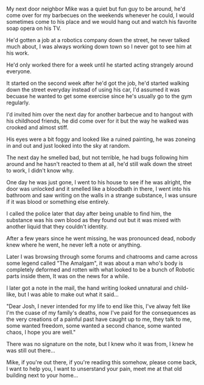 My next door neighbor Mike was a quiet but fun guy to be around, he'd come over for my barbecues on the weekends whenever he could, I would sometimes come to his place and we would hang out and watch his favorite soap opera on his TV.

He'd gotten a job at a robotics company down the street, he never talked much about, I was always working down town so I never got to see him at his work.

He'd only worked there for a week until he started acting strangely around everyone.

It started on the second week after he'd got the job, he'd started walking down the street everyday instead of using his car, I'd assumed it was becuase he wanted to get some exercise since he's usually go to the gym regularly.

I'd invited him over the next day for another barbecue and to hangout with his childhood friends, he did come over for it but the way he walked was crooked and almost stiff.

His eyes were a bit foggy and looked like a ruined painting, he was zoneing in and out and just looked into the sky at random.

The next day he smelled bad, but not terrible, he had bugs following him around and he hasn't reacted to them at all, he'd still walk down the street to work, I didn't know why.

One day he was just gone, I went to his house to see if he was alright, the door was unlocked and it smelled like a bloodbath in there, I went into his bathroom and saw writing on the walls in a strange substance, I was unsure if it was blood or something else entirely.

I called the police later that day after being unable to find him, the substance was his own blood as they found out but it was mixed with another liquid that they couldn't identity.

After a few years since he went missing, he was pronounced dead, nobody knew where he went, he never left a note or anything.

Later I was browsing through some forums and chatrooms and came across some legend called "The Amalgam", it was about a man who's body is completely deformed and rotten with what looked to be a bunch of Robotic parts inside them, It was on the news for a while.

I later got a note in the mail, the hand writing looked unnatural and child-like, but I was able to make out what it said...

"Dear Josh, I never intended for my life to end like this, I've alway felt like I'm the cuase of my family's deaths, now I've paid for the consequences as the very creations of a painful past have caught up to me, they talk to me, some wanted freedom, some wanted a second chance, some wanted chaos, I hope you are well."

There was no signature on the note, but I knew who it was from, I knew he was still out there...

Mike, if you're out there, if you're reading this somehow, please come back, I want to help you, I want to unserstand your pain, meet me at that old building next to your home...